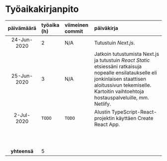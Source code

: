 # Työaikakirjanpito

| päivämäärä | työaika (h) | viimeinen commit | päiväkirja  |
| :----:|:-----| :-----| :-----|
| 24-Jun-2020 | 2 | N/A | Tutustuin *Next.js*. |
| 25-Jun-2020 | 3 | N/A | Jatkoin tutustumista Next.js ja tutustuin *React Static* etsiessäni ratkaisuja nopealle ensilataukselle eli jonkinlaisen staattisen aloitussivun tekemiselle. Kartoitin vaihtoehtoja hostauspalveluille, mm. Netlify. |
| 2-Jul-2020 | `TODO` | `TODO` | Alustin TypeScript-React-projektin käyttäen Create React App. |
| | | | |
| | | | |
| | | | |
| | | | |
| | | | |
| | | | |
| | | | |
| | | | |
| | | | |
| | | | |
| **yhteensä**   | 5 | | |